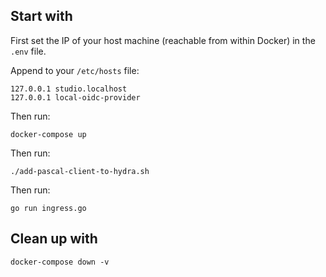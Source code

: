 ## Start with
First set the IP of your host machine (reachable from within Docker) in the `.env` file.

Append to your `/etc/hosts` file:
```
127.0.0.1 studio.localhost
127.0.0.1 local-oidc-provider
```

Then run:
```shell
docker-compose up
```

Then run:
```shell
./add-pascal-client-to-hydra.sh
```

Then run:
```shell
go run ingress.go
```

## Clean up with
```shell
docker-compose down -v
```

